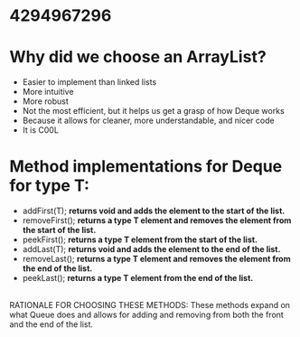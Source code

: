 # 4294967296

# Why did we choose an ArrayList?
- Easier to implement than linked lists
- More intuitive
- More robust
- Not the most efficient, but it helps us get a grasp of how Deque works
- Because it allows for cleaner, more understandable, and nicer code
- It is C00L

# Method implementations for Deque for type T:
- addFirst(T); **returns void and adds the element to the start of the list.**
- removeFirst(); **returns a type T element and removes the element from the start of the list.**
- peekFirst(); **returns a type T element from the start of the list.**
- addLast(T); **returns void and adds the element to the end of the list.**
- removeLast(); **returns a type T element and removes the element from the end of the list.**
- peekLast(); **returns a type T element from the end of the list.**
<br>
RATIONALE FOR CHOOSING THESE METHODS: These methods expand on what Queue does and allows for adding and removing from both the front and the end of the list.
